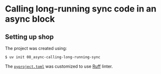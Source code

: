 # Calling long-running sync code in an async block

## Setting up shop

The project was created using:

```bash
$ uv init 08_async-calling-long-running-sync
```

The [`pyproject.toml`](pyproject.toml) was customized to use [Ruff](https://docs.astral.sh/ruff) linter.
